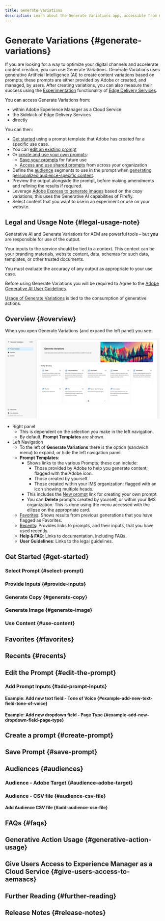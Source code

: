 ```yaml
---
title: Generate Variations
description: Learn about the Generate Variations app, accessible from directly within AEM as a Cloud Service, from the Sidekick of Edge Delivery Service or directly
---
```


# Generate Variations {#generate-variations}

If you are looking for a way to optimize your digital channels and accelerate content creation, you can use Generate Variations. Generate Variations uses generative Artificial Intelligence (AI) to create content variations based on prompts; these prompts are either provided by Adobe or created, and managed, by users. After creating variations, you can also measure their success using the [Experimentation](https://www.aem.live/docs/experimentation) functionality of [Edge Delivery Services](/help/edge/overview.md).

You can access Generate Variations from:

* within Adobe Experience Manager as a Cloud Service
* the Sidekick of Edge Delivery Services
* directly

You can then:

* [Get started](#get-started) using a prompt template that Adobe has created for a specific use case.
* You can [edit an existing prompt](#edit-the-prompt)
* Or [create and use your own prompts](#create-prompt):
  * [Save your prompts](#save-prompt) for future use
  * [Access and use shared prompts](#select-prompt) from across your organization
* Define the [audience](#audiences) segments to use in the prompt when [generating personalized audience-specific content](#generate-copy).
* Preview the output alongside the prompt, before making amendments and refining the results if required.
* Leverage [Adobe Express to generate images](#generate-image) based on the copy variations; this uses the Generative AI capabilities of Firefly.
* Select content that you want to use in an experiment or use on your website.

## Legal and Usage Note {#legal-usage-note}

Generative AI and Generate Variations for AEM are powerful tools – but **you** are responsible for use of the output.

Your inputs to the service should be tied to a context. This context can be your branding materials, website content, data, schemas for such data, templates, or other trusted documents.

You must evaluate the accuracy of any output as appropriate to your use case.

Before using Generate Variations you will be required to Agree to the [Adobe Generative AI User Guidelines](https://www.adobe.com/legal/licenses-terms/adobe-dx-gen-ai-user-guidelines.html).

[Usage of Generate Variations](#generative-action-usage) is tied to the consumption of generative actions.

## Overview {#overview}

When you open Generate Variations (and expand the left panel) you see:

![Generate Variations -main panel](assets/generate-variations-main-panel.png)


* Right panel
  * This is dependent on the selection you make in the left navigation.
  * By default, **Prompt Templates** are shown.
* Left Navigation
  * To the left of **Generate Variations** there is the option (sandwich menu) to expand, or hide the left navigation panel.
  * **Prompt Templates**:
    * Shows links to the various Prompts; these can include:
      * Those provided by Adobe to help you generate content; flagged with the Adobe icon.
      * Those created by yourself.
      * Those created within your IMS organization; flagged with an icon showing multiple heads.
    * This includes the [New prompt](#create-prompt) link for creating your own prompt.
    * You can **Delete** prompts created by yourself, or within your IMS organization. This is done using the menu accessed with the ellipse on the appropriate card.
  * [Favorites](#favorites): Shows results from previous generations that you have flagged as Favorites.
  * [Recents](#recents): Provides links to prompts, and their inputs, that you have used recently.
  * **Help & FAQ**: Links to documentation, including FAQs.
  * **User Guidelines**: Links to the legal guidelines.

## Get Started {#get-started}

### Select Prompt {#select-prompt}

### Provide Inputs {#provide-inputs}

### Generate Copy {#generate-copy}

### Generate Image {#generate-image}

### Use Content {#use-content}

## Favorites {#favorites}

## Recents {#recents}

## Edit the Prompt {#edit-the-prompt}

### Add Prompt Inputs {#add-prompt-inputs}

#### Example: Add new text field - Tone of Voice {#example-add-new-text-field-tone-of-voice}

#### Example: Add new dropdown field - Page Type {#example-add-new-dropdown-field-page-type}

## Create a prompt {#create-prompt}

## Save Prompt {#save-prompt}

## Audiences {#audiences}

### Audience - Adobe Target {#audience-adobe-target}

### Audience - CSV file {#audience-csv-file}

#### Add Audience CSV file {#add-audience-csv-file}

## FAQs {#faqs}

## Generative Action Usage {#generative-action-usage}

## Give Users Access to Experience Manager as a Cloud Service {#give-users-access-to-aemaacs}

## Further Reading {#further-reading}

## Release Notes {#release-notes}
